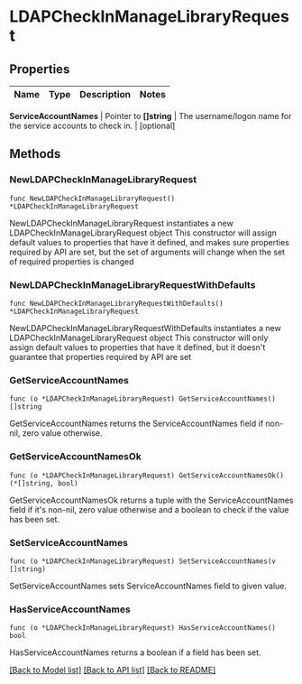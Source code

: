 # LDAPCheckInManageLibraryRequest


## Properties

Name | Type | Description | Notes
------------ | ------------- | ------------- | -------------


**ServiceAccountNames** | Pointer to **[]string** | The username/logon name for the service accounts to check in. | [optional] 



## Methods


### NewLDAPCheckInManageLibraryRequest

`func NewLDAPCheckInManageLibraryRequest() *LDAPCheckInManageLibraryRequest`

NewLDAPCheckInManageLibraryRequest instantiates a new LDAPCheckInManageLibraryRequest object
This constructor will assign default values to properties that have it defined,
and makes sure properties required by API are set, but the set of arguments
will change when the set of required properties is changed

### NewLDAPCheckInManageLibraryRequestWithDefaults

`func NewLDAPCheckInManageLibraryRequestWithDefaults() *LDAPCheckInManageLibraryRequest`

NewLDAPCheckInManageLibraryRequestWithDefaults instantiates a new LDAPCheckInManageLibraryRequest object
This constructor will only assign default values to properties that have it defined,
but it doesn't guarantee that properties required by API are set


### GetServiceAccountNames

`func (o *LDAPCheckInManageLibraryRequest) GetServiceAccountNames() []string`

GetServiceAccountNames returns the ServiceAccountNames field if non-nil, zero value otherwise.

### GetServiceAccountNamesOk

`func (o *LDAPCheckInManageLibraryRequest) GetServiceAccountNamesOk() (*[]string, bool)`

GetServiceAccountNamesOk returns a tuple with the ServiceAccountNames field if it's non-nil, zero value otherwise
and a boolean to check if the value has been set.

### SetServiceAccountNames

`func (o *LDAPCheckInManageLibraryRequest) SetServiceAccountNames(v []string)`

SetServiceAccountNames sets ServiceAccountNames field to given value.


### HasServiceAccountNames

`func (o *LDAPCheckInManageLibraryRequest) HasServiceAccountNames() bool`

HasServiceAccountNames returns a boolean if a field has been set.









[[Back to Model list]](../README.md#documentation-for-models) [[Back to API list]](../README.md#documentation-for-api-endpoints) [[Back to README]](../README.md)



